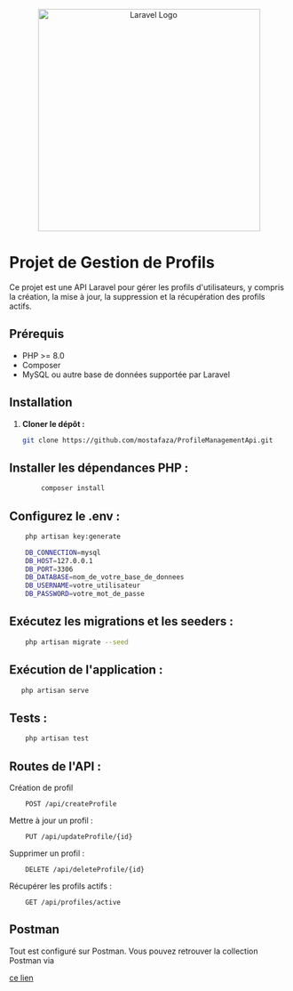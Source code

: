 <p align="center"><a href="https://laravel.com" target="_blank"><img src="https://raw.githubusercontent.com/laravel/art/master/logo-lockup/5%20SVG/2%20CMYK/1%20Full%20Color/laravel-logolockup-cmyk-red.svg" width="400" alt="Laravel Logo"></a></p>

# Projet de Gestion de Profils

Ce projet est une API Laravel pour gérer les profils d'utilisateurs, y compris la création, la mise à jour, la suppression et la récupération des profils actifs.

## Prérequis

- PHP >= 8.0
- Composer
- MySQL ou autre base de données supportée par Laravel

## Installation

1. **Cloner le dépôt :**

   ```bash
   git clone https://github.com/mostafaza/ProfileManagementApi.git

## Installer les dépendances PHP :

```bash
        composer install
```


## Configurez le .env :

```bash
    php artisan key:generate
```
```bash
    DB_CONNECTION=mysql
    DB_HOST=127.0.0.1
    DB_PORT=3306
    DB_DATABASE=nom_de_votre_base_de_donnees
    DB_USERNAME=votre_utilisateur
    DB_PASSWORD=votre_mot_de_passe
```

## Exécutez les migrations et les seeders :

```bash
    php artisan migrate --seed
```

## Exécution de l'application :

```bash
   php artisan serve
```


## Tests :

```bash
    php artisan test
```

## Routes de l'API :

Création de profil

```
    POST /api/createProfile
```

Mettre à jour un profil :

```
    PUT /api/updateProfile/{id}
```

Supprimer un profil :

```
    DELETE /api/deleteProfile/{id}
```

Récupérer les profils actifs :

```
    GET /api/profiles/active
```
## Postman

Tout est configuré sur Postman. Vous pouvez retrouver la collection Postman via

<a href="https://test-entretien-bouhou-mostafa.postman.co/workspace/Test-entretien-Bouhou-Mostafa-W~e35025ca-48a8-4b9d-8b9e-084cc409ac39/collection/36187956-00bf36bb-67b1-458c-bc84-5099449e427c">ce lien</a>



